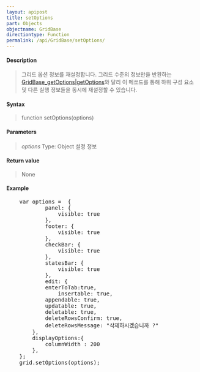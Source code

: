 ```yaml
---
layout: apipost
title: setOptions
part: Objects
objectname: GridBase
directiontype: Function
permalink: /api/GridBase/setOptions/
---
```



#### Description

> 그리드 옵션 정보를 재설정합니다.
> 그리드 수준의 정보만을 반환하는 [GridBase_getOptions|getOptions](/api/GridBase/)와 달리 이 메쏘드를 통해
> 하위 구성 요소 및 다른 실행 정보들을 동시에 재설정할 수 있습니다.

#### Syntax

> function setOptions(options)

#### Parameters

> *options*
> Type: Object
> 설정 정보

#### Return value

> None

#### Example

<pre class="prettyprint">
    var options =  {
            panel: {
                visible: true
            },
            footer: {
                visible: true
            },
            checkBar: {
                visible: true
            },
            statesBar: {
                visible: true
            },
            edit: {
        	enterToTab:true,
                insertable: true,
	        appendable: true,
	        updatable: true,
	        deletable: true,
	        deleteRowsConfirm: true,
	        deleteRowsMessage: "삭제하시겠습니까 ?"		    
	    },
	    displayOptions:{
	      	columnWidth : 200
	    },
	};
    grid.setOptions(options);
</pre>




